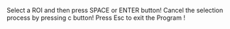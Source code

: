 Select a ROI and then press SPACE or ENTER button!
Cancel the selection process by pressing c button!
Press Esc to exit the Program !
